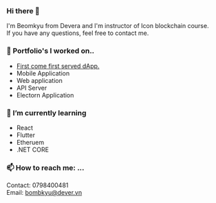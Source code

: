 ### Hi there 👋

I'm Beomkyu from Devera and I'm instructor of Icon blockchain course.\
If you have any questions, feel free to contact me.

### 🔭 Portfolio's I worked on..
- [First come first served dApp.](https://github.com/kangbumkyu/first_dapp)
- Mobile Application
- Web application
- API Server
- Electorn Application

### 🌱 I’m currently learning
- React
- Flutter
- Etheruem
- .NET CORE

### 📫 How to reach me: ...
Contact: 0798400481\
Email: bombkyu@dever.vn
